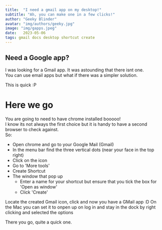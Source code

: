 ```yaml
---
title:  "I need a gmail app on my desktop!"
subtitle: "Ah, you can make one in a few clicks!"
author: "Geeky Blinder"
avatar: "img/authors/geeky.jpg"
image: "img/gapps.jpeg"
date:   2023-05-06
tags: gmail docs desktop shortcut create
---
```


## Need a Google app?

I was looking for a Gmail app. It was astounding that there isnt one.  
You can use email apps but what if there was a simpler solution.

This is quick :P 


# Here we go

You are going to need to have chrome installed booooo!  
I know its not always the first choice but it is handy to have a second browser to check against.  
So:  
- Open chrome and go to your Google Mail (Gmail)
- In the menu bar find the three vertical dots (near your face in the top right)
- Click on the icon
- Go to 'More tools'
- Create Shortcut
- The window that pop up
    - Enter a name for your shortcut but ensure that you tick the box for 'Open as window' 
    - Click 'Create'

Locate the created Gmail icon, click and now you have a GMail app :D 
On the Mac you can set it to onpen up on log in and stay in the dock by right clicking and selected the options

There you go, quite a quick one.